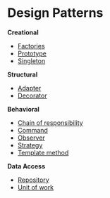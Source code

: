 # Design Patterns

<b>Creational</b>

* [Factories](Creational/Factories/Factories.md)
* [Prototype](Creational/Prototype/Prototype.md)
* [Singleton](Creational/Singleton/Singleton.md)

<b>Structural</b>

* [Adapter](Structural/Adapter/Adapter.md)
* [Decorator](Structural/Decorator/Decorator.md)

<b>Behavioral</b>

* [Chain of responsibility](Behavioral/ChainOfResponsibility/ChainOfResponsibility.md)
* [Command](Behavioral/Command/Command.md)
* [Observer](Behavioral/Observer/Observer.md)
* [Strategy](Behavioral/Strategy/Strategy.md)
* [Template method](Behavioral/TemplateMethod/TemplateMethod.md)

<b>Data Access</b>
* [Repository](DataAccess/UnitOfWorkAndRepository/Repository.md)
* [Unit of work](DataAccess/UnitOfWorkAndRepository/UnitOfWork.md)
